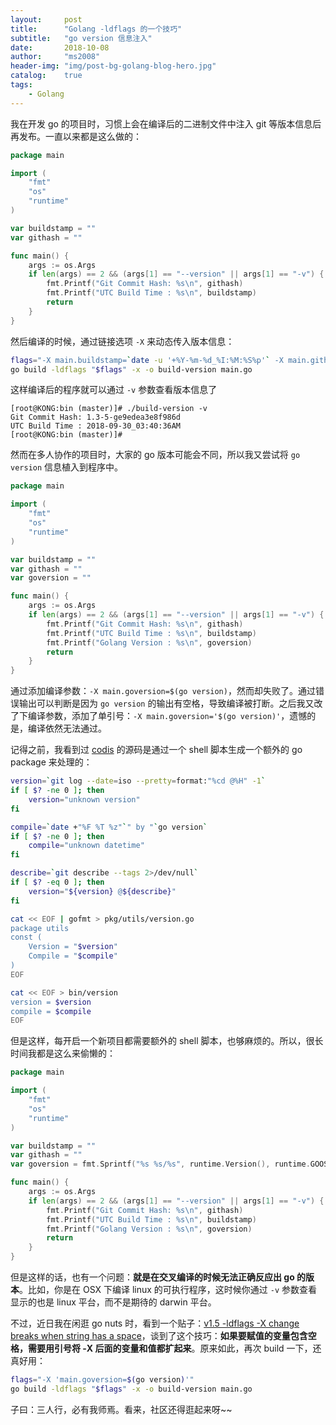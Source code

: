 ```yaml
---
layout:     post
title:      "Golang -ldflags 的一个技巧"
subtitle:   "go version 信息注入"
date:       2018-10-08
author:     "ms2008"
header-img: "img/post-bg-golang-blog-hero.jpg"
catalog:    true
tags:
    - Golang
---
```


我在开发 go 的项目时，习惯上会在编译后的二进制文件中注入 git 等版本信息后再发布。一直以来都是这么做的：

```go
package main

import (
	"fmt"
	"os"
	"runtime"
)

var buildstamp = ""
var githash = ""

func main() {
	args := os.Args
	if len(args) == 2 && (args[1] == "--version" || args[1] == "-v") {
		fmt.Printf("Git Commit Hash: %s\n", githash)
		fmt.Printf("UTC Build Time : %s\n", buildstamp)
		return
	}
}
```

然后编译的时候，通过链接选项 `-X` 来动态传入版本信息：

```sh
flags="-X main.buildstamp=`date -u '+%Y-%m-%d_%I:%M:%S%p'` -X main.githash=`git describe --long --dirty --abbrev=14`"
go build -ldflags "$flags" -x -o build-version main.go
```

这样编译后的程序就可以通过 `-v` 参数查看版本信息了

```
[root@KONG:bin (master)]# ./build-version -v
Git Commit Hash: 1.3-5-ge9edea3e8f986d
UTC Build Time : 2018-09-30_03:40:36AM
[root@KONG:bin (master)]#
```

然而在多人协作的项目时，大家的 go 版本可能会不同，所以我又尝试将 `go version` 信息植入到程序中。

```go
package main

import (
	"fmt"
	"os"
	"runtime"
)

var buildstamp = ""
var githash = ""
var goversion = ""

func main() {
	args := os.Args
	if len(args) == 2 && (args[1] == "--version" || args[1] == "-v") {
		fmt.Printf("Git Commit Hash: %s\n", githash)
		fmt.Printf("UTC Build Time : %s\n", buildstamp)
		fmt.Printf("Golang Version : %s\n", goversion)
		return
	}
}
```

通过添加编译参数：`-X main.goversion=$(go version)`，然而却失败了。通过错误输出可以判断是因为 `go version` 的输出有空格，导致编译被打断。之后我又改了下编译参数，添加了单引号：`-X main.goversion='$(go version)'`，遗憾的是，编译依然无法通过。

记得之前，我看到过 [codis][1] 的源码是通过一个 shell 脚本生成一个额外的 go package 来处理的：

```sh
version=`git log --date=iso --pretty=format:"%cd @%H" -1`
if [ $? -ne 0 ]; then
    version="unknown version"
fi

compile=`date +"%F %T %z"`" by "`go version`
if [ $? -ne 0 ]; then
    compile="unknown datetime"
fi

describe=`git describe --tags 2>/dev/null`
if [ $? -eq 0 ]; then
    version="${version} @${describe}"
fi

cat << EOF | gofmt > pkg/utils/version.go
package utils
const (
    Version = "$version"
    Compile = "$compile"
)
EOF

cat << EOF > bin/version
version = $version
compile = $compile
EOF
```

但是这样，每开启一个新项目都需要额外的 shell 脚本，也够麻烦的。所以，很长时间我都是这么来偷懒的：


```go
package main

import (
	"fmt"
	"os"
	"runtime"
)

var buildstamp = ""
var githash = ""
var goversion = fmt.Sprintf("%s %s/%s", runtime.Version(), runtime.GOOS, runtime.GOARCH)

func main() {
	args := os.Args
	if len(args) == 2 && (args[1] == "--version" || args[1] == "-v") {
		fmt.Printf("Git Commit Hash: %s\n", githash)
		fmt.Printf("UTC Build Time : %s\n", buildstamp)
		fmt.Printf("Golang Version : %s\n", goversion)
		return
	}
}
```

但是这样的话，也有一个问题：**就是在交叉编译的时候无法正确反应出 go 的版本**。比如，你是在 OSX 下编译 linux 的可执行程序，这时候你通过 `-v` 参数查看显示的也是 linux 平台，而不是期待的 darwin 平台。

不过，近日我在闲逛 go nuts 时，看到一个贴子：[v1.5 -ldflags -X change breaks when string has a space][2]，谈到了这个技巧：**如果要赋值的变量包含空格，需要用引号将 -X 后面的变量和值都扩起来**。原来如此，再次 build 一下，还真好用：

```sh
flags="-X 'main.goversion=$(go version)'"
go build -ldflags "$flags" -x -o build-version main.go
```

子曰：三人行，必有我师焉。看来，社区还得逛起来呀~~

[1]: https://github.com/CodisLabs/codis
[2]: https://groups.google.com/forum/#!topic/golang-nuts/aNDB4FrmEiA

